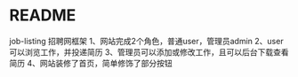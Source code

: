 # README
job-listing 招聘网框架
1、网站完成2个角色，普通user，管理员admin
2、user可以浏览工作，并投递简历
3、管理员可以添加或修改工作，且可以后台下载查看简历
4、网站装修了首页，简单修饰了部分按钮
